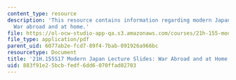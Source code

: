```yaml
---
content_type: resource
description: 'This resource contains information regarding modern Japan lecture slides:
  War abroad and at home.'
file: https://ol-ocw-studio-app-qa.s3.amazonaws.com/courses/21h-155-modern-japan-1868-to-present-spring-2017/883f91e25bcbfedf6dd6070ffad02703_MIT21H_155S17_War.pdf
file_type: application/pdf
parent_uid: 6077ab2e-fcd7-89f4-7bab-091926a966bc
resourcetype: Document
title: '21H.155S17 Modern Japan Lecture Slides: War Abroad and at Home'
uid: 883f91e2-5bcb-fedf-6dd6-070ffad02703
---
```

